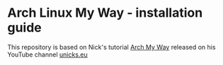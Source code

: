 # Arch Linux My Way - installation guide

This repository is based on Nick's tutorial [Arch My Way](https://youtu.be/oT7gs2CmsnQ) released on his YouTube channel [unicks.eu](https://www.youtube.com/channel/UCnZIn_CYjz0ErPs1ktH-2lQ/playlists)
